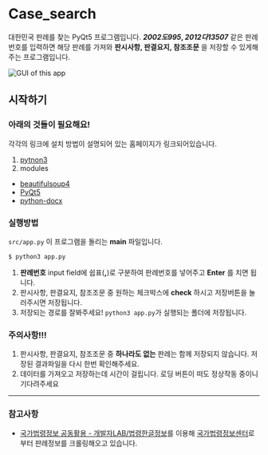 # Case_search
대한민국 판례를 찾는 PyQt5 프로그램입니다. ___2002도995_, _2012다13507___ 같은 판례번호를 입력하면 해당 판례를 가져와 __판시사항, 판결요지, 참조조문__ 을 저장할 수 있게해주는 프로그램입니다.

![GUI of this app](https://user-images.githubusercontent.com/20160167/76059249-ae8ca080-5fc1-11ea-8d7f-ebb59d7cd77f.png)

## 시작하기
### 아래의 것들이 필요해요!  
각각의 링크에 설치 방법이 설명되어 있는 홈페이지가 링크되어있습니다.
1. [pytnon3](https://www.python.org/downloads/)
2. modules
  - [beautifulsoup4](https://pypi.org/project/beautifulsoup4/)
  - [PyQt5](https://pypi.org/project/PyQt5/)
  - [python-docx](https://python-docx.readthedocs.io/en/latest/user/install.html)

### 실행방법
`src/app.py` 이 프로그램을 돌리는 __main__ 파일입니다.
```
$ python3 app.py
```

1. __판례번호__ input field에 쉽표(__,__)로 구분하여 판례번호를 넣어주고 __Enter__ 를 치면 됩니다.  
2. 판시사항, 판결요지, 참조조문 중 원하는 체크박스에 __check__ 하시고 저장버튼을 눌러주시면 저장됩니다.
3. 저장되는 경로를 잘봐주세요! `python3 app.py`가 실행되는 폴더에 저장됩니다.

### 주의사항!!!
1. 판시사항, 판결요지, 참조조문 중 __하나라도 없는__ 판례는 함께 저장되지 않습니다. 저장된 결과파일을 다시 한번 확인해주세요.
2. 데이터를 가져오고 저장하는데 시간이 걸립니다. 로딩 버튼이 떠도 정상작동 중이니 기다려주세요

--- 

### 참고사항
- [국가법령정보 공동활용 - 개발자LAB/법령한글정보](http://open.law.go.kr/LSO/lab/hangulAddr.do)를 이용해 [국가법령정보센터](www.law.go.kr)로부터 판례정보를 크롤링해오고 있습니다.

